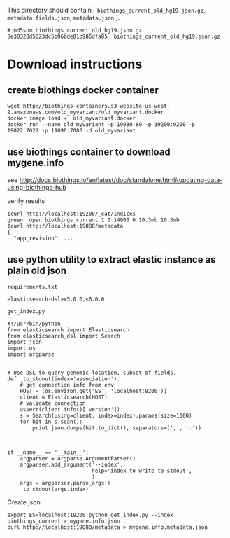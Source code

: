 This directory should contain [
`biothings_current_old_hg19.json.gz`,
`metadata.fields.json`,
`metadata.json`
].

```
# md5sum biothings_current_old_hg19.json.gz
8e30320d5023dc5b06bde81b986dfa85  biothings_current_old_hg19.json.gz

```
# Download instructions


## create biothings docker container
```
wget http://biothings-containers.s3-website-us-west-2.amazonaws.com/old_myvariant/old_myvariant.docker
docker image load <  old_myvariant.docker
docker run --name old_myvariant -p 19080:80 -p 19200:9200 -p 19022:7022 -p 19090:7080 -d old_myvariant
```
## use biothings container to download mygene.info

see http://docs.biothings.io/en/latest/doc/standalone.html#updating-data-using-biothings-hub

verify results

```
$curl http://localhost:19200/_cat/indices
green  open biothings_current 1 0 14903 0 10.3mb 10.3mb
$curl http://localhost:19080/metadata
{
  "app_revision": ...

```

## use python utility to extract elastic instance as plain old json

`requirements.txt`

```
elasticsearch-dsl>=5.0.0,<6.0.0
```


`get_index.py`

```
#!/usr/bin/python
from elasticsearch import Elasticsearch
from elasticsearch_dsl import Search
import json
import os
import argparse


# Use DSL to query genomic location, subset of fields,
def _to_stdout(index='association'):
    # get connection info from env
    HOST = [os.environ.get('ES', 'localhost:9200')]
    client = Elasticsearch(HOST)
    # validate connection
    assert(client.info()['version'])
    s = Search(using=client, index=index).params(size=1000)
    for hit in s.scan():
        print json.dumps(hit.to_dict(), separators=(',', ':'))



if __name__ == '__main__':
    argparser = argparse.ArgumentParser()
    argparser.add_argument('--index',
                           help='index to write to stdout',
                           )
    args = argparser.parse_args()
    _to_stdout(args.index)
```

Create json
```
export ES=localhost:19200 python get_index.py --index biothings_current > mygene.info.json
curl http://localhost:19080/metadata > mygene.info.metadata.json
```
